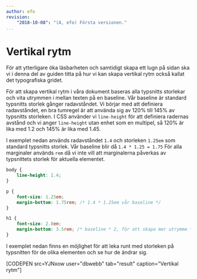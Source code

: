 ```yaml
---
author: efo
revision:
    "2018-10-08": "(A, efo) Första versionen."
...
```

Vertikal rytm
=======================
För att ytterligare öka läsbarheten och samtidigt skapa ett lugn på sidan ska vi i denna del av guiden titta på hur vi kan skapa vertikal rytm också kallat det typografiska gridet.

För att skapa vertikal rytm i våra dokument baseras alla typsnitts storlekar och vita utrymmen i mellan texten på en baseline. Vår baseline är standard typsnitts storlek gånger radavståndet. Vi börjar med att definiera radavståndet, en bra tumregel är att använda sig av 120% till 145% av typsnitts storleken. I CSS använder vi `line-height` för att definiera radernas avstånd och vi anger `line-height` utan enhet som en multipel, så 120% är lika med 1.2 och 145% är lika med 1.45.

I exemplet nedan används radavståndet `1.4` och storleken `1.25em` som standard typsnitts storlek. Vår baseline blir då `1.4 * 1.25 = 1.75` För alla marginaler används `rem` då vi inte vill att marginalerna påverkas av typsnittets storlek för aktuella elementet.

```css
body {
    line-height: 1.4;
}

p {
    font-size: 1.25em;
    margin-bottom: 1.75rem; /* 1.4 * 1.25em vår baseline */
}

h1 {
    font-size: 2.8em;
    margin-bottom: 3.5rem; /* baseline * 2, för att skapa mer utrymme */
}
```

I exemplet nedan finns en möjlighet för att leka runt med storleken på typsnitten för de olika elementen och se hur de ändrar sig.

[CODEPEN src=YJNxow user="dbwebb" tab="result" caption="Vertikal rytm"]
